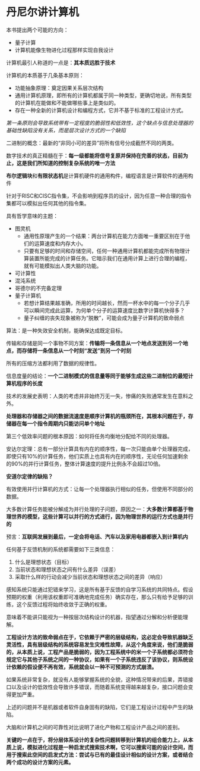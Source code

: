 # 丹尼尔讲计算机

本书提出两个可能的方向：

- 量子计算
- 计算机能像生物进化过程那样实现自我设计

计算机最引人称道的一点是：**其本质远胜于技术**

计算机的本质基于几条基本原则：

- 功能抽象原理：奠定因果关系层次结构
- 通用计算机原理，即所有的计算机都属于同一种类型，更确切地说，所有类型的计算机在能做和不能做哪些事上是类似的。
- 存在一种全新的计算机设计和编程方式，它并不基于标准的工程设计方式。

*第一条原则会导致系统带有一定程度的脆弱性和低效性，这个缺点与信息处理器的基础性缺陷没有关系，而是层次设计方式的一个缺陷*

二进制的概念：最新的“非同小可的差异”将所有信号分成截然不同的两类。

数字技术的真正精髓在于：**每一级都能将信号复原并保持在完善的状态，目前为止，这是我们所知道的控制复杂系统的唯一方法**

**布尔逻辑块**和**有限状态机**是计算机硬件的通用构件，编程语言是计算软件的通用构件

针对于RISC和CISC指令集，不会影响到程序员的设计，因为任意一种合理的指令集都可以模拟出任何其他的指令集。

具有哲学意味的主题：

- 图灵机
  - 通用性原理产生的一个结果：两台计算机在能力方面唯一重要区别在于他们的运算速度和内存大小。
  - 只要有足够的时间和存储空间，任何一种通用计算机都能完成所有物理计算装置所能完成的计算任务。它暗示我们在通用计算上进行合理的编程，就有可能模拟出人类大脑的功能。
- 可计算性
- 混沌系统
- 哥德尔的不完备定理
- 量子计算机
  - 若想计算结果越准确，所用的时间越长，然而一杯水中的每一个分子几乎可以瞬间完成此运算，为何单个分子的运算速度比数字计算机快得多？
  - 量子纠缠的丧失现象被称为“脱散”，可能会成为量子计算机的致命弱点

算法：是一种失效安全机制，能确保达成既定目标。

传输和存储是同一个事物不同方案：**传输将一条信息从一个地点发送到另一个地点，而存储将一条信息从一个时刻“发送”到另一个时刻**

所有的压缩方法都利用了数据的规律性。

信息度量的结论：**一个二进制模式的信息量等同于能够生成这些二进制位的最短计算机程序的长度**

技术的发展史表明：人类的考虑并非始终万无一失，惨痛的失败通常发生在意料之外。

**处理器和存储器之间的数据流速度是顺序计算机的瓶颈所在，其根本问题在于，存储器在每一个指令周期内只能访问单个地址**

第三个低效率问题的根本原因：如何将任务均衡地分配给不同的处理器。

安达尔定理：总有一部分计算具有内在的顺序性，每一次只能由单个处理器完成，即使只有10%的计算任务，他们实质上也具有内在的顺序性，无论任何加速剩余的90%的并行计算任务，整体计算速度的提升比例永不会超过10倍。

**安道尔定律的缺陷？**

有效使用并行计算机的方式：让每一个处理器执行相似的任务，但使用不同部分的数据。

大多数计算任务能被分解成为并行处理的子问题，原因之一：**大多数计算都基于物理世界的模型，这些计算可以并行的方式进行，因为物理世界的运行方式也是并行的**

预言：**互联网发展到最后，一定会将电话、汽车以及家用电器都嵌入到计算机内**

任何基于反馈机制的系统都需要如下三类信息：

1. 什么是理想状态（目标）
2. 当前状态和理想状态之间有什么差异（误差）
3. 采取什么样的行动会减少当前状态和理想状态之间的差异（响应）

感知系统只能通过犯错来学习，这是所有基于反馈的自学习系统的共同特点。假设预期的权重（利用该权重即可准确地完成任务）确实存在，那么只有给予足够的训练，这个反馈过程将始终收敛于正确的权重。

意味着不能讲只能视为一种按层次结构设计的机器，指望通过分解和分析便能理解。

**工程设计方法的致命弱点在于，它依赖于严密的层级结构，这必定会导致机器缺乏灵活性，具有层级结构的系统容易发生灾难性故障，从这个角度来说，他们是脆弱的，从本质上说，工程产品是脆弱的，因为工程系统中的米一个子系统都必须符合规定它与其他子系统之间的一种协议，如果有一个子系统违反了该协议，则系统设计依赖的假设便不再有效，系统就会以一种不可预测的方式崩溃。**

如果系统非常复杂，就没有人能够掌握系统的全貌，这种情况带来的后果，弄错接口以及设计的低效性会导致许多错误，而随着系统变得越来越复杂，接口问题会变得更加严重。

上述的问题并不是机器或者软件自身固有的缺陷，它们是工程设计过程中产生的缺陷。

大脑和计算机之间的可靠性对比说明了进化产物和工程设计产品之间的差别。

**关键的一点在于，将分层体系设计的复杂性问题转移到计算机的组合能力上，从本质上说，模拟进化过程是一种启发式搜索技术啊，它可以搜索可能的设计空间，而用于搜索此空间的启发式方法：尝试与已有的最佳设计相似的设计方案，或者结合两个成功的设计方案的元素。**

